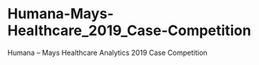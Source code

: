 # Humana-Mays-Healthcare_2019_Case-Competition
Humana – Mays Healthcare Analytics 2019 Case Competition                                                                                    

